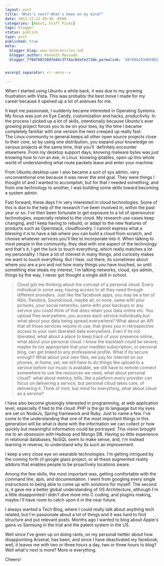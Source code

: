 ```yaml
---
layout: post
title: "What's next? What's been on my mind?"
date: 2012-12-12 09:30 -0500
categories: [About, Staff Picks]
tags: blogger
status: publish
type: post
published: true
meta:
  blogger_blog: www.techronicles.net
  blogger_author: Kenneth Massada
  blogger_ff04fb872097e84c3f74ac8dafe273de_permalink: '6070841934059821265'


excerpt_separator: <!--more-->

---
```

<p>When I started using Ubuntu a while back, it was due to my growing frustration with Vista. This was probably the best move I made for my career because it opened up a lot of avenues for me.</p>
<p>It kept me passionate, I suddenly became interested in Operating Systems. My focus was just on Eye Candy, customization and hacks, productivity. In the process I picked up a lot of skills, intentionally because Ubuntu's ever growing project forces you to be on your toes, by the time I became completely familiar with one version the next creeped up really fast. The Linux community in general keeps all other open source projects close to their core, so by using one distribution, you expand your knowledge on various projects at the same time, that you'll  definitely encounter elsewhere. From my desktop support days, knowing malware bytes was just knowing how to run an exe, in Linux  knowing iptables, open up this whole world of understanding what route packets leave and enter your machine.</p>
<p>From Ubuntu desktop user I also became a sort of sys admin, very unconventional one because it was never the end goal. They were things I thought of and I wanted to accomplish, but for that I needed something, and from one technology to another, I was building some skills toward becoming a system admin.</p>
<p>Fast forward, these days I'm very interested in cloud technologies. Some of this is due to the help of the research I've been involved in, within the past year or so. I've then been fortunate to get exposure to a lot of opensource technologies, especially related to the cloud. My research use cases keep changing, and I keep having to rebuild, or adapt to the new features of products such as Openstack, cloudfoundry. I cannot express what a blessing it is to have a lab where you can build a cloud from scratch, and choose whatever services you'll like to incorporate into it. When talking to most people in the community, they deal with one aspect of the technology and that's it, I get the luck to touch everything, which really matches a lot my personality. I have a lot of interest in many things, and curiosity makes me want to touch everything. But I hear, out there, its sometimes about where you are a pro and not how many things you have touched, so until something else steals my interest, I'm talking networks, cloud, sys admin, things by the way, I never got thought a single skill in school.</p>
<blockquote class="tr_bq"><p>Cloud got me thinking about the concept of a personal cloud. Every individual in some way, having access to all they need through different providers. Just like the facebook apps, you may be a fan of Rdio, Pandora, Soundcloud, maybe all, or none, same with your pictures, your social networks, same with your backups or any service you could think of that does retain your data online etc. You upload files everywhere, you access each service individually,but what about your data being spread everywhere? What about an API that all those services require to use, that gives you in retrospective access to your own liberated data everywhere. Even if its not liberated, what about a place to keep track of your presence online, what about your personal cloud. I know the backlash could be severe, maybe its not appropriate that your madden subscription, or personal blog, can get linked to any professional profile. What if its secure enough? What about your own files, we pay for internet on our phones, at home, yet, we still have to do things like upload to a service before our music is available, we still have to remote connect somewhere to use the resources we need, what about personal cloud?  what about metrics, bills, like a platform every provider can focus on delivering a service, but personal cloud takes care, of delivering it. Think of mint, but mind for everything, what about cloud as a service? </p></blockquote>
<p>I have also become glowingly interested in programming, at web application level, especially if tied to the cloud. PHP is the go to language but my eyes are set on NodeJs, Spring framework and Ruby. Just to name a few. I've come to the understanding that one of the most important things in this generation will be what is done with the information we can collect or how quickly but meaningful information could be portrayed. This vision brought me to an obsession with Hadoop and Mongo DB. Having so little experience in relational databases, NoSQL seem to make sense, and, i'm instead learning in reverse, to understand why its such an improvement.</p>
<p>I keep a very close eye on wearable technologies. I'm getting intrigued by the coming forth of google glass project, or all these augmented reality addons that enables people to be proactively locations aware.</p>
<p>Among the few skills, the most important was, getting comfortable with the command line, apis, and documentation. I went from googling every single instructions to being able to come up with solutions for myself. The second is, it gave me a better global understanding of OS Architecture, although I'm a little disappointed I didn't dive more into C coding, and plugins making, maybe i'll have room to catch upon it in the near future.</p>
<p>I always wanted a Tech Blog, where I could really talk about anything tech related, but I'm passionate about a lot of things and it was hard to find structure and put relevant posts. Months ago I wanted to blog about Apple's gains vs Samsung in the trial and the patent system in the US.</p>
<p>Well since I've given up on doing rants, on my personal twitter about how disappointing Arsenal, has been, and since I have deactivated my facebook, well, it leaves me with two or three hours a day, two or three hours to blog? Well what's next is more? More is everything.</p>
<p>Cheers!</p>
